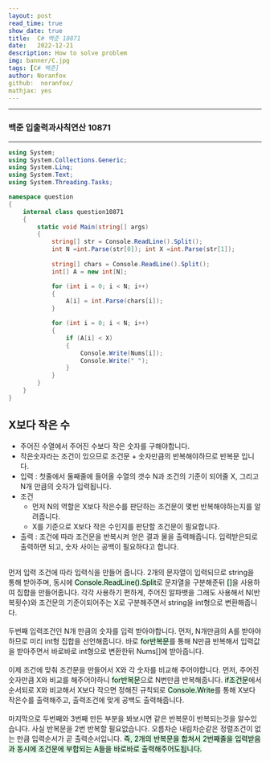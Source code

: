 ```yaml
---
layout: post
read_time: true
show_date: true
title:  C# 백준 10871
date:   2022-12-21
description: How to solve problem
img: banner/C.jpg
tags: [C# 백준]
author: Noranfox
github:  noranfox/
mathjax: yes
---
```


---
### 백준 입출력과사칙연산 10871
---
```c#
using System;
using System.Collections.Generic;
using System.Linq;
using System.Text;
using System.Threading.Tasks;

namespace question
{
    internal class question10871
    {
        static void Main(string[] args)
        {
            string[] str = Console.ReadLine().Split();
            int N =int.Parse(str[0]); int X =int.Parse(str[1]);
            
            string[] chars = Console.ReadLine().Split();
            int[] A = new int[N];

            for (int i = 0; i < N; i++)
            {
                A[i] = int.Parse(chars[i]);
            }

            for (int i = 0; i < N; i++)
            {
                if (A[i] < X)
                {
                    Console.Write(Nums[i]);
                    Console.Write(" ");
                }
            }
        }
    }
}
```

## X보다 작은 수
  - 주어진 수열에서 주어진 수보다 작은 숫자를 구해야합니다.
  - 작은숫자라는 조건이 있으므로 조건문 + 숫자만큼의 반복해야하므로 반복문 입니다.
  - 입력 : 첫줄에서 둘째줄에 들어올 수열의 갯수 N과 조건의 기준이 되어줄 X, 그리고 N개 만큼의 숫자가 입력됩니다.
  - 조건 
      - 먼저 N의 역할은 X보다 작은수를 판단하는 조건문이 몇번 반복해야하는지를 알려줍니다.
      - X를 기준으로 X보다 작은 수인지를 판단할 조건문이 필요합니다.<BR>
  - 출력 : 조건에 따라 조건문을 반복시켜 얻은 결과 물을 출력해줍니다. 입력받은되로 출력하면 되고, 숫자 사이는 공백이 필요하다고 합니다.<br><br>

먼저 입력 조건에 따라 입력식을 만들어 줍니다.
2개의 문자열이 입력되므로 string을 통해 받아주며, 동시에 <mark style='background-color: #dcffe4'>Console.ReadLine().Split</mark>로 문자열을 구분해준뒤 <mark style='background-color: #dcffe4'>[]</mark>을 사용하여 집합을 만들어줍니다.
각각 사용하기 편하게, 주어진 알파뱃을 그래도 사용해서 N(반복횟수)와 조건문의 기준이되어주는 X로 구분해주면서 string을 int형으로 변환해줍니다.<br><br>
두번째 입력조건인 N개 만큼의 숫자를 입력 받아야합니다. 먼저, N개만큼의 A를 받아야하므로 미리 int형 집합을 선언해줍니다.
바로 <mark style='background-color: #dcffe4'>for반복문</mark>를 통해 N만큼 반복해서 입력값을 받아주면서 바로바로 int형으로 변환한뒤 Nums[]에 받아줍니다.<br><br>
이제 조건에 맞춰 조건문을 만들어서 X와 각 숫자를 비교해 주어야합니다.
먼저, 주어진 숫자만큼 X와 비교를 해주어야하니 <mark style='background-color: #dcffe4'>for반복문</mark>으로 N번만큼 반복해줍니다.
<mark style='background-color: #dcffe4'>if조건문</mark>에서 순서되로 X와 비교해서 X보다 작으면 정해진 규칙되로 <mark style='background-color: #dcffe4'>Console.Write</mark>를 통해 X보다 작은수를 출력해주고, 출력조건에 맞게 공백도 출력해줍니다.
<br><br>
마지막으로 두번째와 3번째 만든 부분을 봐보시면 같은 반복문이 반복되는것을 알수있습니다. 
사실 반복문을 2번 반복할 필요없습니다. 오름차순 내림차순같은 정렬조건이 없는 만큼 입력순서가 곧 출력순서입니다.
<mark style='background-color: #dcffe4'>즉, 2개의 반복문을 합쳐서 2번째줄을 입력받음과 동시에 조건문에 부합되는 A들을 바로바로 출력해주어도됩니다.</mark>


